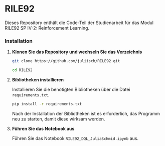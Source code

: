 # RILE92
Dieses Repository enthält die Code-Teil der Studienarbeit für das Modul RILE92 SP IV-2: Reinforcement Learning.

### Installation

1. **Klonen Sie das Repository und wechseln Sie das Verzeichnis**

    ```bash
    git clone https://github.com/juliisch/RILE92.git
    ```
    ```bash
    cd RILE92
    ```

2. **Bibliotheken installieren**

    Installieren Sie die benötigten Bibliotheken über die Datei `requirements.txt`.

    ```bash
    pip install -r requirements.txt
    ```

    Nach der Installation der Bibliotheken ist es erforderlich, das Programm neu zu starten, damit diese wirksam werden.

2. **Führen Sie das Notebook aus**

    Führen Sie das Notebook `RILE92_DQL_JuliaSchmid.ipynb` aus.